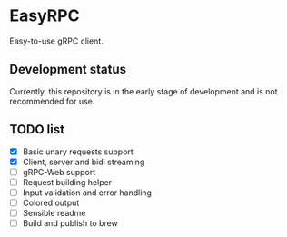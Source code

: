 # EasyRPC

Easy-to-use gRPC client.

## Development status

Currently, this repository is in the early stage of development and is not recommended for use.

## TODO list

- [x] Basic unary requests support
- [x] Client, server and bidi streaming
- [ ] gRPC-Web support
- [ ] Request building helper
- [ ] Input validation and error handling
- [ ] Colored output
- [ ] Sensible readme
- [ ] Build and publish to brew
